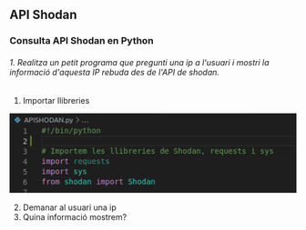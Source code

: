 ## API Shodan
###  Consulta API Shodan en Python
###### 1. Realitza un petit programa que pregunti una ip a l'usuari i mostri la informació d'aquesta IP rebuda des de l'API de shodan.
1. Importar llibreries

![llibreriesShodan](/llibreriesShodan.png)



2. Demanar al usuari una ip
3. Quina informació mostrem?
